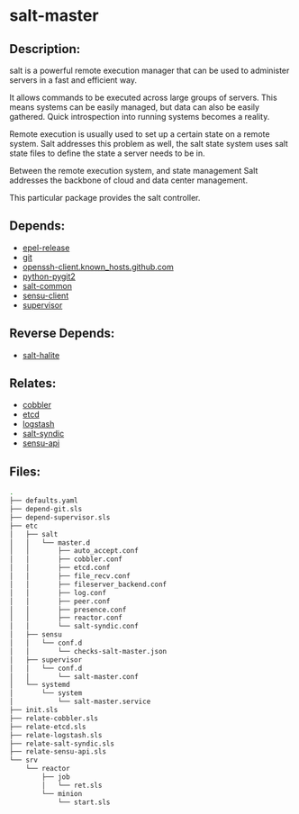 # salt-master

## Description:

salt is a powerful remote execution manager that can be used to administer servers in a fast and efficient way.

It allows commands to be executed across large groups of servers. This means systems can be easily managed, but data can also be easily gathered.  Quick introspection into running systems becomes a reality.

Remote execution is usually used to set up a certain state on a remote system. Salt addresses this problem as well, the salt state system uses salt state files to define the state a server needs to be in.

Between the remote execution system, and state management Salt addresses the backbone of cloud and data center management.

This particular package provides the salt controller.

## Depends:

  -  [epel-release](/salt/epel-release)
  -  [git](/salt/git)
  -  [openssh-client.known\_hosts.github.com](/salt/openssh-client/known_hosts/github/com)
  -  [python-pygit2](/salt/python-pygit2)
  -  [salt-common](/salt/salt-common)
  -  [sensu-client](/salt/sensu-client)
  -  [supervisor](/salt/supervisor)

## Reverse Depends:

  -  [salt-halite](/salt/salt-halite)

## Relates:

  -  [cobbler](/salt/cobbler)
  -  [etcd](/salt/etcd)
  -  [logstash](/salt/logstash)
  -  [salt-syndic](/salt/salt-syndic)
  -  [sensu-api](/salt/sensu-api)

## Files:

```bash
.
├── defaults.yaml
├── depend-git.sls
├── depend-supervisor.sls
├── etc
│   ├── salt
│   │   └── master.d
│   │       ├── auto_accept.conf
│   │       ├── cobbler.conf
│   │       ├── etcd.conf
│   │       ├── file_recv.conf
│   │       ├── fileserver_backend.conf
│   │       ├── log.conf
│   │       ├── peer.conf
│   │       ├── presence.conf
│   │       ├── reactor.conf
│   │       └── salt-syndic.conf
│   ├── sensu
│   │   └── conf.d
│   │       └── checks-salt-master.json
│   ├── supervisor
│   │   └── conf.d
│   │       └── salt-master.conf
│   └── systemd
│       └── system
│           └── salt-master.service
├── init.sls
├── relate-cobbler.sls
├── relate-etcd.sls
├── relate-logstash.sls
├── relate-salt-syndic.sls
├── relate-sensu-api.sls
└── srv
    └── reactor
        ├── job
        │   └── ret.sls
        └── minion
            └── start.sls
```
